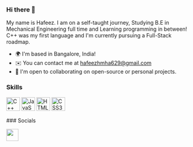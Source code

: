 ### Hi there 👋

<!--
**hafeezhmha/hafeezhmha** is a ✨ _special_ ✨ repository because its `README.md` (this file) appears on your GitHub profile.

Here are some ideas to get you started:

- 🔭 I’m currently working on ...
- 🌱 I’m currently learning ...
- 👯 I’m looking to collaborate on ...
- 🤔 I’m looking for help with ...
- 💬 Ask me about ...
- 📫 How to reach me: ...
- 😄 Pronouns: ...
- ⚡ Fun fact: ...
-->
My name is Hafeez.
I am on a self-taught journey, Studying B.E in Mechanical Engineering full time and Learning programming in between! C++ was my first language and I'm currently pursuing a Full-Stack roadmap.

* 🌍  I'm based in Bangalore, India!
* ✉️  You can contact me at [hafeezhmha629@gmail.com](mailto:hafeezhmha629@gmail.com)
* 🤝  I'm open to collaborating on open-source or personal projects.
### Skills
<p align="left">
<a href="https://cplusplus.com/" target="_blank" rel="noreferrer"><img src="https://imgs.search.brave.com/Zr3qBhxP_XJAVfm9xf0Pjmjzf057pEox8OYd3W2vGhc/rs:fit:308:346:1/g:ce/aHR0cHM6Ly9pbWcx/LnBuZ2h1dC5jb20v/dC8xMy8xNC8yNS9Z/SlcxQVR3WlNGL3N5/bWJvbC1jb21wdXRl/ci1wcm9ncmFtbWlu/Zy1sb2dvLWlzby1p/bWFnZS1jZHIuanBn" width="36" height="36" alt="C++" /></a>
<a href="https://developer.mozilla.org/en-US/docs/Web/JavaScript" target="_blank" rel="noreferrer"><img src="https://raw.githubusercontent.com/danielcranney/readme-generator/main/public/icons/skills/javascript-colored.svg" width="36" height="36" alt="JavaScript" /></a>
<a href="https://developer.mozilla.org/en-US/docs/Glossary/HTML5" target="_blank" rel="noreferrer"><img src="https://raw.githubusercontent.com/danielcranney/readme-generator/main/public/icons/skills/html5-colored.svg" width="36" height="36" alt="HTML5" /></a>
<a href="https://www.w3.org/TR/CSS/#css" target="_blank" rel="noreferrer"><img src="https://raw.githubusercontent.com/danielcranney/readme-generator/main/public/icons/skills/css3-colored.svg" width="36" height="36" alt="CSS3" /></a>
</p>
### Socials
<p align="left"> <a href="http://www.instagram.com/hafeezhmha" target="_blank" rel="noreferrer"><img src="https://raw.githubusercontent.com/danielcranney/readme-generator/main/public/icons/socials/instagram.svg" width="32" height="32" /></a></p>
